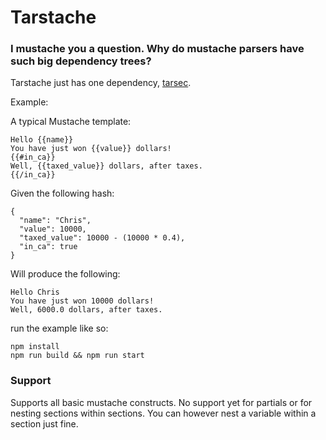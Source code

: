 # Tarstache

### I mustache you a question. Why do mustache parsers have such big dependency trees?

Tarstache just has one dependency, [tarsec](https://github.com/egonSchiele/tarsec).

Example:

A typical Mustache template:

```
Hello {{name}}
You have just won {{value}} dollars!
{{#in_ca}}
Well, {{taxed_value}} dollars, after taxes.
{{/in_ca}}
```

Given the following hash:

```
{
  "name": "Chris",
  "value": 10000,
  "taxed_value": 10000 - (10000 * 0.4),
  "in_ca": true
}
```

Will produce the following:

```
Hello Chris
You have just won 10000 dollars!
Well, 6000.0 dollars, after taxes.
```

run the example like so:

```
npm install
npm run build && npm run start
```

### Support

Supports all basic mustache constructs. No support yet for partials or for nesting sections within sections. You can however nest a variable within a section just fine.